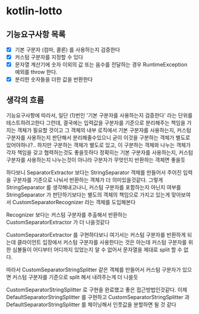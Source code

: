 # kotlin-lotto

## 기능요구사항 목록

- [X] 기본 구분자 (컴마, 콜론) 를 사용하는지 검증한다
- [X] 커스텀 구분자를 지정할 수 있다
- [X] 문자열 계산기에 숫자 이외의 값 또는 음수를 전달하는 경우 RuntimeException 예외를 throw 한다.
- [X] 분리한 숫자들을 더한 값을 반환한다

## 생각의 흐름

기능요구사항에 따라서, 일단 (1)번인 '기본 구분자를 사용하는지 검증한다' 라는 단위를 테스트하려고한다
그런데, 결국에는 입력값을 구분자를 기준으로 분리해주는 책임을 가지는 객체가 필요할 것이고
그 객체의 내부 로직에서 기본 구분자를 사용하는지, 커스텀 구분자를 사용하는지 판단해서 분리해줄수있으니
굳이 이것을 구분하는 객체가 별도로 있어야하나?..
하지만 구분하는 객체가 별도로 있고, 이 구분하는 객체와 나누는 객체가 각자 책임을 갖고 협력하는것도 좋을듯하다
정확히는 기본 구분자를 사용하는지, 커스텀 구분자를 사용하는지 나누는것이 아니라
구분자가 무엇인지 반환하는 객체면 좋을듯

하다보니 SeparatorExtractor 보다는 StringSeparator 객체를 만들어서
주어진 입력을 구분자를 기준으로 나눠서 반환하는 객체가 더 의미있을것같다.
그렇게 StringSeparator 를 생각해내고나니, 커스텀 구분자를 포함하는지 아닌지 여부를
StringSeparator 가 판단하기보다는 별도의 객체의 책임으로 가지고 있는게 맞아보여서
CustomSeparatorRecognizer 라는 객체를 도입해본다

Recognizer 보다는 커스텀 구분자를 추출해서 반환하는 CustomSeparatorExtractor 가 더 나을것같다

CustomSeparatorExtractor 를 구현하다보니
여기서는 커스텀 구분자를 반환하게 되는데
클라이언트 입장에서 커스텀 구분자를 사용한다는 것은 아는데
커스텀 구분자를 위한 심볼들이 어디부터 어디까지 있었는지 알 수 없어서
문자열을 제대로 split 할 수 없다.

따라서 CustomSeparatorStringSplitter 같은 객체를 만들어서
커스텀 구분자가 있으면 커스텀 구분자를 기준으로 split 해서 내려주는게 더 나을듯

CustomSeparatorStringSplitter 로 구현을 완료했고 좋은 접근방법인것같다.
이제 DefaultSeparatorStringSplitter 를 구현하고
CustomSeparatorStringSplitter 과 DefaultSeparatorStringSplitter 를 체이닝해서
인풋값을 분할하면 될 것 같다
